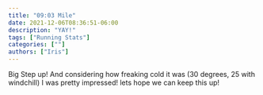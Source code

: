 ```yaml
---
title: "09:03 Mile"
date: 2021-12-06T08:36:51-06:00
description: "YAY!"
tags: ["Running Stats"]
categories: [""]
authors: ["Iris"]
---
```


Big Step up! And considering how freaking cold it was (30 degrees, 25 with windchill) I was pretty impressed! lets hope we can keep this up!

